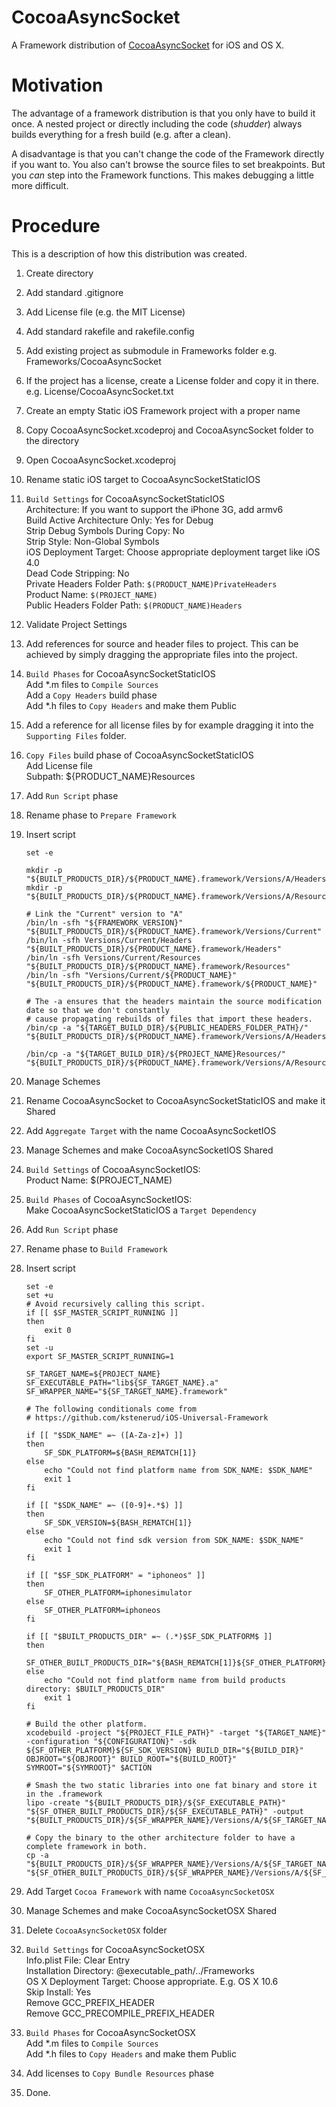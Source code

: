 # CocoaAsyncSocket

A Framework distribution of [CocoaAsyncSocket](https://github.com/robbiehanson/CocoaAsyncSocket)
for iOS and OS X.

# Motivation

The advantage of a framework distribution is that you only have to build it once.
A nested project or directly including the code (*shudder*) always builds everything
for a fresh build (e.g. after a clean).

A disadvantage is that you can't change the code of the Framework directly if you want
to. You also can't browse the source files to set breakpoints. But you *can* step into
the Framework functions. This makes debugging a little more difficult.

# Procedure

This is a description of how this distribution was created.

1.  Create directory
2.  Add standard .gitignore
3.  Add License file (e.g. the MIT License)
4.  Add standard rakefile and rakefile.config
5.  Add existing project as submodule in Frameworks folder
    e.g. Frameworks/CocoaAsyncSocket
6.  If the project has a license, create a License folder and copy it in there.
    e.g. License/CocoaAsyncSocket.txt
7.  Create an empty Static iOS Framework project with a proper name
8.  Copy CocoaAsyncSocket.xcodeproj and CocoaAsyncSocket folder to the directory
9.  Open CocoaAsyncSocket.xcodeproj
10.  Rename static iOS target to CocoaAsyncSocketStaticIOS
11.  `Build Settings` for CocoaAsyncSocketStaticIOS  
    Architecture: If you want to support the iPhone 3G, add armv6  
    Build Active Architecture Only: Yes for Debug  
    Strip Debug Symbols During Copy: No  
    Strip Style: Non-Global Symbols  
    iOS Deployment Target: Choose appropriate deployment target like iOS 4.0  
    Dead Code Stripping: No  
    Private Headers Folder Path: `$(PRODUCT_NAME)PrivateHeaders`  
    Product Name: `$(PROJECT_NAME)`  
    Public Headers Folder Path: `$(PRODUCT_NAME)Headers`  
12. Validate Project Settings
13. Add references for source and header files to project.
    This can be achieved by simply dragging the appropriate files into the project.
14. `Build Phases` for CocoaAsyncSocketStaticIOS  
    Add \*.m files to `Compile Sources`  
    Add a `Copy Headers` build phase  
    Add \*.h files to `Copy Headers` and make them Public  
15. Add a reference for all license files by for example dragging it into the
    `Supporting Files` folder.
16. `Copy Files` build phase of CocoaAsyncSocketStaticIOS  
    Add License file  
    Subpath: ${PRODUCT_NAME}Resources
17. Add `Run Script` phase
18. Rename phase to `Prepare Framework`
19. Insert script

        set -e
    
        mkdir -p "${BUILT_PRODUCTS_DIR}/${PRODUCT_NAME}.framework/Versions/A/Headers"
        mkdir -p "${BUILT_PRODUCTS_DIR}/${PRODUCT_NAME}.framework/Versions/A/Resources"
        
        # Link the "Current" version to "A"
        /bin/ln -sfh "${FRAMEWORK_VERSION}" "${BUILT_PRODUCTS_DIR}/${PRODUCT_NAME}.framework/Versions/Current"
        /bin/ln -sfh Versions/Current/Headers "${BUILT_PRODUCTS_DIR}/${PRODUCT_NAME}.framework/Headers"
        /bin/ln -sfh Versions/Current/Resources "${BUILT_PRODUCTS_DIR}/${PRODUCT_NAME}.framework/Resources"
        /bin/ln -sfh "Versions/Current/${PRODUCT_NAME}" "${BUILT_PRODUCTS_DIR}/${PRODUCT_NAME}.framework/${PRODUCT_NAME}"
        
        # The -a ensures that the headers maintain the source modification date so that we don't constantly
        # cause propagating rebuilds of files that import these headers.
        /bin/cp -a "${TARGET_BUILD_DIR}/${PUBLIC_HEADERS_FOLDER_PATH}/" "${BUILT_PRODUCTS_DIR}/${PRODUCT_NAME}.framework/Versions/A/Headers"
        
        /bin/cp -a "${TARGET_BUILD_DIR}/${PROJECT_NAME}Resources/" "${BUILT_PRODUCTS_DIR}/${PRODUCT_NAME}.framework/Versions/A/Resources"

20. Manage Schemes
21. Rename CocoaAsyncSocket to CocoaAsyncSocketStaticIOS and make it Shared
22. Add `Aggregate Target` with the name CocoaAsyncSocketIOS
23. Manage Schemes and make CocoaAsyncSocketIOS Shared
24. `Build Settings` of CocoaAsyncSocketIOS:  
    Product Name: $(PROJECT_NAME)
25. `Build Phases` of CocoaAsyncSocketIOS:  
    Make CocoaAsyncSocketStaticIOS a `Target Dependency`
26. Add `Run Script` phase
27. Rename phase to `Build Framework`
28. Insert script

        set -e
        set +u
        # Avoid recursively calling this script.
        if [[ $SF_MASTER_SCRIPT_RUNNING ]]
        then
            exit 0
        fi
        set -u
        export SF_MASTER_SCRIPT_RUNNING=1
        
        SF_TARGET_NAME=${PROJECT_NAME}
        SF_EXECUTABLE_PATH="lib${SF_TARGET_NAME}.a"
        SF_WRAPPER_NAME="${SF_TARGET_NAME}.framework"
        
        # The following conditionals come from
        # https://github.com/kstenerud/iOS-Universal-Framework
        
        if [[ "$SDK_NAME" =~ ([A-Za-z]+) ]]
        then
            SF_SDK_PLATFORM=${BASH_REMATCH[1]}
        else
            echo "Could not find platform name from SDK_NAME: $SDK_NAME"
            exit 1
        fi
        
        if [[ "$SDK_NAME" =~ ([0-9]+.*$) ]]
        then
            SF_SDK_VERSION=${BASH_REMATCH[1]}
        else
            echo "Could not find sdk version from SDK_NAME: $SDK_NAME"
            exit 1
        fi
        
        if [[ "$SF_SDK_PLATFORM" = "iphoneos" ]]
        then
            SF_OTHER_PLATFORM=iphonesimulator
        else
            SF_OTHER_PLATFORM=iphoneos
        fi
        
        if [[ "$BUILT_PRODUCTS_DIR" =~ (.*)$SF_SDK_PLATFORM$ ]]
        then
            SF_OTHER_BUILT_PRODUCTS_DIR="${BASH_REMATCH[1]}${SF_OTHER_PLATFORM}"
        else
            echo "Could not find platform name from build products directory: $BUILT_PRODUCTS_DIR"
            exit 1
        fi
        
        # Build the other platform.
        xcodebuild -project "${PROJECT_FILE_PATH}" -target "${TARGET_NAME}" -configuration "${CONFIGURATION}" -sdk ${SF_OTHER_PLATFORM}${SF_SDK_VERSION} BUILD_DIR="${BUILD_DIR}" OBJROOT="${OBJROOT}" BUILD_ROOT="${BUILD_ROOT}" SYMROOT="${SYMROOT}" $ACTION
        
        # Smash the two static libraries into one fat binary and store it in the .framework
        lipo -create "${BUILT_PRODUCTS_DIR}/${SF_EXECUTABLE_PATH}" "${SF_OTHER_BUILT_PRODUCTS_DIR}/${SF_EXECUTABLE_PATH}" -output "${BUILT_PRODUCTS_DIR}/${SF_WRAPPER_NAME}/Versions/A/${SF_TARGET_NAME}"
        
        # Copy the binary to the other architecture folder to have a complete framework in both.
        cp -a "${BUILT_PRODUCTS_DIR}/${SF_WRAPPER_NAME}/Versions/A/${SF_TARGET_NAME}" "${SF_OTHER_BUILT_PRODUCTS_DIR}/${SF_WRAPPER_NAME}/Versions/A/${SF_TARGET_NAME}"

29. Add Target `Cocoa Framework` with name `CocoaAsyncSocketOSX`
30. Manage Schemes and make CocoaAsyncSocketOSX Shared
31. Delete `CocoaAsyncSocketOSX` folder
32. `Build Settings` for CocoaAsyncSocketOSX  
    Info.plist File: Clear Entry  
    Installation Directory: @executable_path/../Frameworks  
    OS X Deployment Target: Choose appropriate. E.g. OS X 10.6  
    Skip Install: Yes  
    Remove GCC_PREFIX_HEADER  
    Remove GCC_PRECOMPILE_PREFIX_HEADER  
33. `Build Phases` for CocoaAsyncSocketOSX  
    Add *.m files to `Compile Sources`  
    Add *.h files to `Copy Headers` and make them Public  
34. Add licenses to `Copy Bundle Resources` phase
35. Done.
